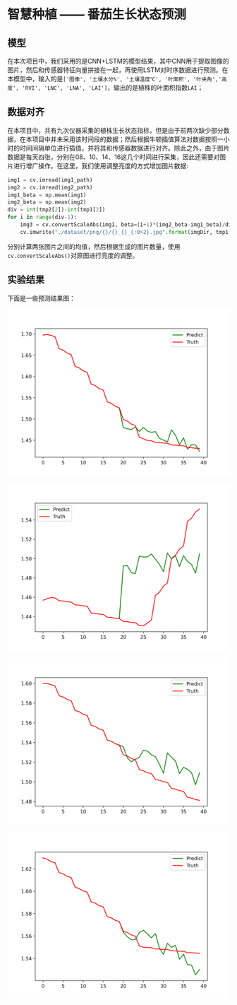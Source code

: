 # 智慧种植 —— 番茄生长状态预测

## 模型

在本次项目中，我们采用的是CNN+LSTM的模型结果，其中CNN用于提取图像的图片，然后和传感器特征向量拼接在一起，再使用LSTM对时序数据进行预测。在本模型中，输入的是`['图像', '土壤水分%', '土壤温度℃', '叶面积', '叶夹角','高度', 'RVI', 'LNC', 'LNA', 'LAI']`，输出的是植株的叶面积指数`LAI`；

## 数据对齐

在本项目中，共有九次仪器采集的植株生长状态指标，但是由于前两次缺少部分数据，在本项目中并未采用该时间段的数据；然后根据牛顿插值算法对数据按照一小时的时间间隔单位进行插值，并将其和传感器数据进行对齐。除此之外，由于图片数据是每天四张，分别在08、10、14、16这几个时间进行采集，因此还需要对图片进行增广操作。在这里，我们使用调整亮度的方式增加图片数据:

```Python
img1 = cv.imread(img1_path)
img2 = cv.imread(img2_path)
img1_beta = np.mean(img1)
img2_beta = np.mean(img2)
div = int(tmp2[2])-int(tmp1[2])
for i in range(div-1):
    img3 = cv.convertScaleAbs(img1, beta=(i+1)*(img2_beta-img1_beta)/div, alpha=1)
    cv.imwrite("./dataset/png/{}/{}_{}_{:0>2}.jpg".format(imgDir, tmp1[0], tmp1[1], int(tmp1[2])+i+1), img3)
```

分别计算两张图片之间的均值，然后根据生成的图片数量，使用`cv.convertScaleAbs()`对原图进行亮度的调整。

## 实验结果

下面是一些预测结果图：

![img](./pic/1.png)

![img](./pic/2.png)

![img](./pic/3.png)

![img](./pic/4.png)